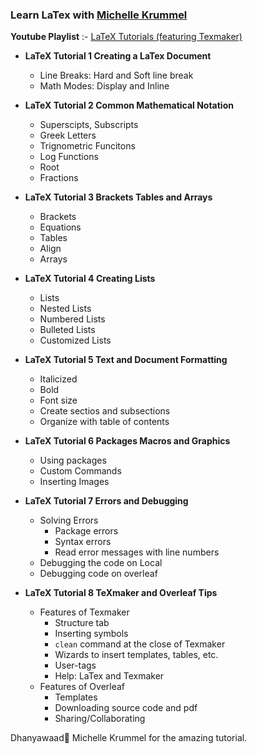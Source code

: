 ### Learn LaTex with [Michelle Krummel](http://michellekrummel.com/)

**Youtube Playlist** :- [LaTeX Tutorials (featuring Texmaker)](https://youtube.com/playlist?list=PL1D4EAB31D3EBC449)

- **LaTeX Tutorial 1  Creating a LaTex Document**
  - Line Breaks: Hard and Soft line break
  - Math Modes: Display and Inline
- **LaTeX Tutorial 2  Common Mathematical Notation**  
  - Superscipts, Subscripts
  - Greek Letters
  - Trignometric Funcitons
  - Log Functions
  - Root  
  - Fractions
- **LaTeX Tutorial 3  Brackets Tables and Arrays**
  - Brackets
  - Equations  
  - Tables  
  - Align
  - Arrays
- **LaTeX Tutorial 4  Creating Lists**
  - Lists
  - Nested Lists
  - Numbered Lists
  - Bulleted Lists
  - Customized Lists
- **LaTeX Tutorial 5  Text and Document Formatting**
  - Italicized
  - Bold
  - Font size
  - Create sectios and subsections
  - Organize with table of contents
- **LaTeX Tutorial 6 Packages Macros and Graphics**
  - Using packages
  - Custom Commands
  - Inserting Images  

- **LaTeX Tutorial 7 Errors and Debugging**
  - Solving Errors
    - Package errors  
    - Syntax errors  
    - Read error messages with line numbers
  - Debugging the code on Local
  - Debugging code on overleaf
- **LaTeX Tutorial 8 TeXmaker and Overleaf Tips**
  - Features of Texmaker
    - Structure tab
    - Inserting symbols 
    - `clean` command at the close of Texmaker
    - Wizards to insert templates, tables, etc.
    - User-tags
    - Help: LaTex and Texmaker
  - Features of Overleaf
    - Templates
    - Downloading source code and pdf 
    - Sharing/Collaborating 

Dhanyawaad🙏 Michelle Krummel for the amazing tutorial.
